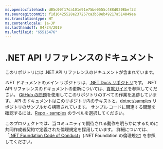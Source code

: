 ```yaml
---
ms.openlocfilehash: d05c00f17da101e91e75be0555c488d0208bef33
ms.sourcegitcommit: f1d16425528e237257ca3b58eb49217a514849ea
ms.translationtype: HT
ms.contentlocale: ja-JP
ms.lasthandoff: 04/24/2019
ms.locfileid: "65515476"
---
```

# <a name="net-api-reference-docs"></a>.NET API リファレンスのドキュメント

このリポジトリには .NET API リファレンスのドキュメントが含まれています。

.NET ドキュメントのメイン リポジトリは、[.NET Docs リポジトリ](https://github.com/dotnet/docs)です。 .NET API リファレンスのドキュメントの更新については、[貢献ガイド](https://github.com/dotnet/docs/blob/master/CONTRIBUTING.md)を参照してください。
[GitHub の問題](https://github.com/dotnet/dotnet-api-docs/issues)を使用してこのリポジトリのすべての作業を追跡しています。 API のドキュメントはこのリポジトリ内のテキストと、[dotnet/samples](https://github.com/dotnet/samples) リポジトリのサンプルから構築されています。 サンプル コードに関連する問題を確認するには、[Repo - samples](https://github.com/dotnet/docs/issues?q=is%3Aopen+is%3Aissue+label%3A%22%3Afile_folder%3A+Repo+-+samples%22) のラベルを選択してください。

このプロジェクトでは、当コミュニティで期待される動作を明らかにするために共同作成者契約で定義された倫理規定を採用しています。 詳細については、「[.NET Foundation Code of Conduct](https://dotnetfoundation.org/code-of-conduct)」(.NET Foundation の倫理規定) を参照してください。
